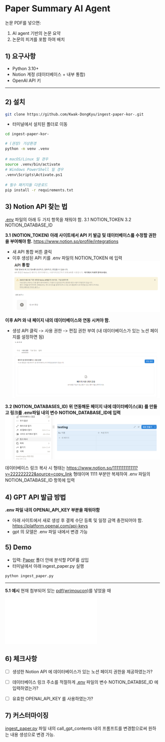 # Paper Summary AI Agent

논문 PDF를 넣으면:
1) AI agent 기반의 논문 요약 
2) 논문의 피겨를 포함 하여 배치 


## 1) 요구사항
- Python 3.10+
- Notion 계정 (데이터베이스 + 내부 통합)
- OpenAI API 키

---

## 2) 설치

```bash
git clone https://github.com/Kwak-DongKyu/ingest-paper-kor-.git
```
- 터미널에서 설치된 폴더로 이동

```bash
cd ingest-paper-kor-
```



```bash
# (권장) 가상환경
python -m venv .venv

# macOS/Linux 일 경우
source .venv/bin/activate
# Windows PowerShell 일 경우
.venv\Scripts\Activate.ps1

# 필수 패키지들 다운로드 
pip install -r requirements.txt
```


## 3) Notion API 찾는 법 
[.env](./.env) 파일의 아래 두 가지 항목을 채워야 함. 
3.1 NOTION_TOKEN
3.2 NOTION_DATABASE_ID


**3.1 (NOTION_TOKEN) 아래 사이트에서 API 키 발급 및 데이터베이스를 수정할 권한을 부여해야 함.** 
https://www.notion.so/profile/integrations

- 새 API 통합 버튼 클릭
- 이후 생성된 API 키를 .env 파일의 NOTION_TOKEN 에 입력
![Notion Integrations 페이지](Image/notion1.png)

**이후 API 와 내 페이지 내의 데이터베이스와 연동 시켜야 함.** 
- 생성 API 클릭 -> 사용 권한 -> 편집 권한 부여
(내 데이터베이스가 있는 노션 페이지를 설정하면 됨)
![Notion-Database 페이지](Image/notion2.png)

**3.2 (NOTION_DATABASES_ID) 위 연동해둔 페이지 내에 데이터베이스(표) 를 만들고 링크를 .env파일 내의 변수 NOTION_DATABASE_ID에 입력** 
![Notion database 페이지](Image/notion3.png)

데이터베이스 링크 복사 시 형태는 https://www.notion.so/1111111111111?v=222222222&source=copy_link 형태이며 1111 부분만 복제하여
.env 파일의 NOTION_DATABASE_ID 항목에 입력


## 4) GPT API 발급 방법
**.env 파일 내의 OPENAI_API_KEY 부분을 채워야함**
- 아래 사이트에서 새로 생성 후 결제 수단 등록 및 일정 금액 충전되어야 함.
https://platform.openai.com/api-keys
- gpt 의 모델은 .env 파일 내에서 변경 가능


## 5) Demo
- 입력: [Paper](./Paper/) 폴더 안에 분석할 PDF를 삽입
- 터미널에서 아래 ingest_paper.py 실행

```bash
python ingest_paper.py
```

---

**5.1 예시** 
현재 첨부되어 있는 [pdf(wrimoucon)](./Paper/WriMouCon_Wrist-Mounted_Haptic_Controller_for_Rendering_Physical_Properties_in_Virtual_Reality.pdf)를 넣었을 때 

![AI AGENT 결과 예시](Image/example_wrimoucon.pdf)


## 6) 체크사항
- [ ] 생성한 Notion API 에 데이터베이스가 있는 노션 페이지 권한을 제공하였는가?
- [ ] 데이터베이스 링크 주소를 적절하게 [.env](/.env) 파일의 변수 NOTION_DATABSE_ID 에 입력하였는가?
- [ ] 유효한 OPENAI_API_KEY 를 사용하였는가?



## 7) 커스터마이징
[ingest_paper.py](/ingest_paper.py) 파일 내의 call_gpt_contents 내의 프롬프트를 변경함으로써 원하는 내용 생성으로 변경 가능. 